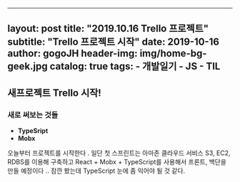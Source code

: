 
---
layout:     post
title:      "2019.10.16 Trello 프로젝트"
subtitle:   "Trello 프로젝트 시작"
date:       2019-10-16
author:     gogoJH
header-img: img/home-bg-geek.jpg
catalog: true
tags:
    - 개발일기
    - JS
    - TIL
---

## 새프로젝트 Trello 시작!

### 새로 써보는 것들
- **TypeSript**
- **Mobx**

오늘부터 프로젝트를 시작한다 .
일단 첫 스프린트는 아마존 클라우드 서비스 S3, EC2, RDBS를 이용해
구축하고 React + Mobx + TypeScript를 사용해서 프론트, 백단을 만들
예정이다 .. 잠깐 봤는데 TypeScript 눈에 좀 익어야 될 것 같다.
<!--stackedit_data:
eyJoaXN0b3J5IjpbMTkzNzUwODI4OV19
-->